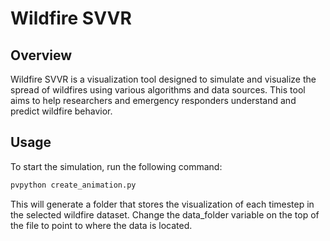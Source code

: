 # Wildfire SVVR

## Overview
Wildfire SVVR is a visualization tool designed to simulate and visualize the spread of wildfires using various algorithms and data sources. This tool aims to help researchers and emergency responders understand and predict wildfire behavior.

## Usage
To start the simulation, run the following command:
```bash
pvpython create_animation.py
```

This will generate a folder that stores the visualization of each timestep in the selected wildfire dataset. Change the 
data_folder variable on the top of the file to point to where the data is located. 


